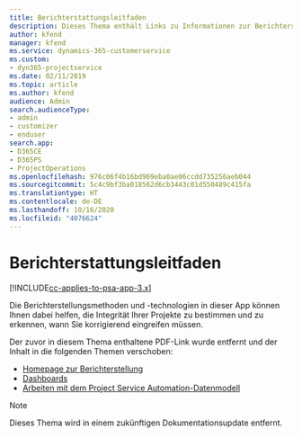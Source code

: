 ```yaml
---
title: Berichterstattungsleitfaden
description: Dieses Thema enthält Links zu Informationen zur Berichterstellung.
author: kfend
manager: kfend
ms.service: dynamics-365-customerservice
ms.custom:
- dyn365-projectservice
ms.date: 02/11/2019
ms.topic: article
ms.author: kfend
audience: Admin
search.audienceType:
- admin
- customizer
- enduser
search.app:
- D365CE
- D365PS
- ProjectOperations
ms.openlocfilehash: 976c06f4b16bd969eba0ae06ccdd735256aeb044
ms.sourcegitcommit: 5c4c9bf3ba018562d6cb3443c01d550489c415fa
ms.translationtype: HT
ms.contentlocale: de-DE
ms.lasthandoff: 10/16/2020
ms.locfileid: "4076624"
---
```

# <a name="reporting-guide"></a>Berichterstattungsleitfaden

[!INCLUDE[cc-applies-to-psa-app-3.x](../../includes/cc-applies-to-psa-app-3x.md)]

Die Berichterstellungsmethoden und -technologien in dieser App können Ihnen dabei helfen, die Integrität Ihrer Projekte zu bestimmen und zu erkennen, wann Sie korrigierend eingreifen müssen. 

Der zuvor in diesem Thema enthaltene PDF-Link wurde entfernt und der Inhalt in die folgenden Themen verschoben:

- [Homepage zur Berichterstellung](../reports-reporting-dynamics-365-project-service.md)
- [Dashboards](../reports-dashboards.md)
- [Arbeiten mit dem Project Service Automation-Datenmodell](../reports-working-project-service-data-model.md)

> [!NOTE]
> Dieses Thema wird in einem zukünftigen Dokumentationsupdate entfernt. 
